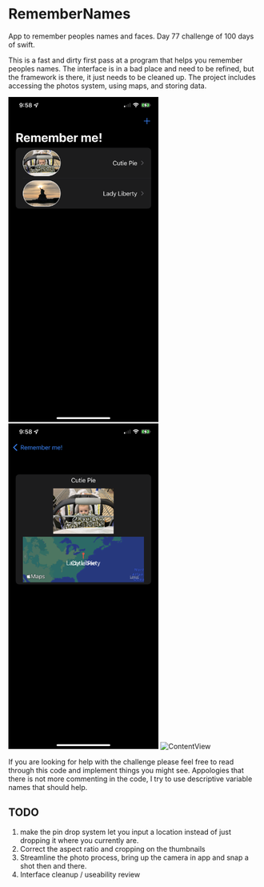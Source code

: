 # RememberNames
 App to remember peoples names and faces. Day 77 challenge of 100 days of swift.

This is a fast and dirty first pass at a program that helps you remember peoples names. The interface is in a bad place and need to be refined, but the framework is there, it just needs to be cleaned up. The project includes accessing the photos system, using maps, and storing data.

<img src="rdme1.PNG" alt="ContentView" width="300"/> <img src="rdme2.PNG" alt="ContentView" width="300"/> <img src="rdme3.PNG" alt="ContentView" width="300"/>

If you are looking for help with the challenge please feel free to read through this code and implement things you might see. Appologies that there is not more commenting in the code, I try to use descriptive variable names that should help.

## TODO
1. make the pin drop system let you input a location instead of just dropping it where you currently are.
2. Correct the aspect ratio and cropping on the thumbnails
3. Streamline the photo process, bring up the camera in app and snap a shot then and there.
4. Interface cleanup / useability review
